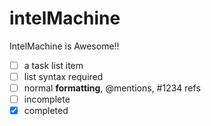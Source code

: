 # intelMachine
IntelMachine is Awesome!!

- [ ] a task list item
- [ ] list syntax required
- [ ] normal **formatting**, @mentions, #1234 refs
- [ ] incomplete
- [x] completed
